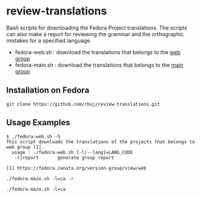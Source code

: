 # review-translations

Bash scripts for downloading the Fedora Project translations. The scripts can also make a report for reviewing the grammar and the orthographic mistakes for a specified language.
* fedora-web.sh : download the translations that belongs to the [web group](https://fedora.zanata.org/version-group/view/web)
* fedora-main.sh : download the translations that belongs to the [main group](https://fedora.zanata.org/version-group/view/main)

Installation on Fedora
----------------------

```
git clone https://github.com/rbuj/review-translations.git
```

Usage Examples
--------------

```
$ ./fedora-web.sh -h
This script downloads the translations of the projects that belongs to web group [1].
  usage : ./fedora-web.sh [-l|--lang]=LANG_CODE
   -r|report       generate group report

[1] https://fedora.zanata.org/version-group/view/web
```


```
./fedora-main.sh -l=ca -r
```


```
./fedora-main.sh -l=ca
```

